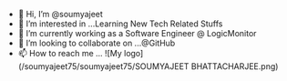 - 👋 Hi, I’m @soumyajeet
- 👀 I’m interested in ...Learning New Tech Related Stuffs
- 🌱 I’m currently working as a Software Engineer @ LogicMonitor
- 💞️ I’m looking to collaborate on ...@GitHub
- 📫 How to reach me ...
 ![My logo](/soumyajeet75/soumyajeet75/SOUMYAJEET BHATTACHARJEE.png)
